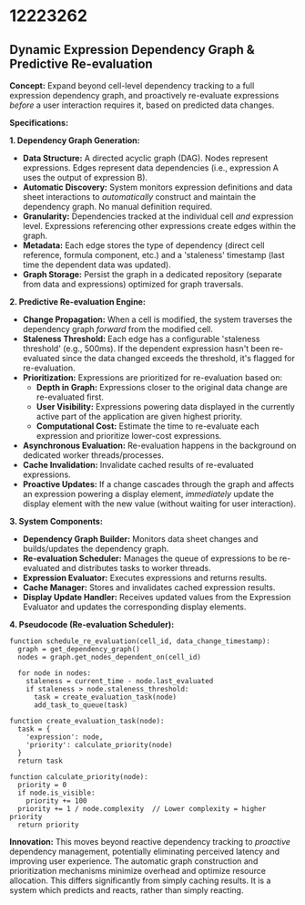 # 12223262

## Dynamic Expression Dependency Graph & Predictive Re-evaluation

**Concept:** Expand beyond cell-level dependency tracking to a full expression dependency graph, and proactively re-evaluate expressions *before* a user interaction requires it, based on predicted data changes.

**Specifications:**

**1. Dependency Graph Generation:**

*   **Data Structure:**  A directed acyclic graph (DAG). Nodes represent expressions. Edges represent data dependencies (i.e., expression A uses the output of expression B).
*   **Automatic Discovery:** System monitors expression definitions and data sheet interactions to *automatically* construct and maintain the dependency graph.  No manual definition required.
*   **Granularity:**  Dependencies tracked at the individual cell *and* expression level.  Expressions referencing other expressions create edges within the graph.
*   **Metadata:** Each edge stores the type of dependency (direct cell reference, formula component, etc.) and a 'staleness' timestamp (last time the dependent data was updated).
*   **Graph Storage:** Persist the graph in a dedicated repository (separate from data and expressions) optimized for graph traversals.

**2. Predictive Re-evaluation Engine:**

*   **Change Propagation:** When a cell is modified, the system traverses the dependency graph *forward* from the modified cell.
*   **Staleness Threshold:** Each edge has a configurable 'staleness threshold' (e.g., 500ms). If the dependent expression hasn't been re-evaluated since the data changed exceeds the threshold, it's flagged for re-evaluation.
*   **Prioritization:** Expressions are prioritized for re-evaluation based on:
    *   **Depth in Graph:** Expressions closer to the original data change are re-evaluated first.
    *   **User Visibility:** Expressions powering data displayed in the currently active part of the application are given highest priority.
    *   **Computational Cost:**  Estimate the time to re-evaluate each expression and prioritize lower-cost expressions.
*   **Asynchronous Evaluation:** Re-evaluation happens in the background on dedicated worker threads/processes.
*   **Cache Invalidation:**  Invalidate cached results of re-evaluated expressions.
*   **Proactive Updates:** If a change cascades through the graph and affects an expression powering a display element, *immediately* update the display element with the new value (without waiting for user interaction).

**3. System Components:**

*   **Dependency Graph Builder:** Monitors data sheet changes and builds/updates the dependency graph.
*   **Re-evaluation Scheduler:**  Manages the queue of expressions to be re-evaluated and distributes tasks to worker threads.
*   **Expression Evaluator:**  Executes expressions and returns results.
*   **Cache Manager:** Stores and invalidates cached expression results.
*   **Display Update Handler:** Receives updated values from the Expression Evaluator and updates the corresponding display elements.

**4. Pseudocode (Re-evaluation Scheduler):**

```
function schedule_re_evaluation(cell_id, data_change_timestamp):
  graph = get_dependency_graph()
  nodes = graph.get_nodes_dependent_on(cell_id)

  for node in nodes:
    staleness = current_time - node.last_evaluated
    if staleness > node.staleness_threshold:
      task = create_evaluation_task(node)
      add_task_to_queue(task)

function create_evaluation_task(node):
  task = {
    'expression': node,
    'priority': calculate_priority(node)
  }
  return task

function calculate_priority(node):
  priority = 0
  if node.is_visible:
    priority += 100
  priority += 1 / node.complexity  // Lower complexity = higher priority
  return priority
```

**Innovation:**  This moves beyond reactive dependency tracking to *proactive* dependency management, potentially eliminating perceived latency and improving user experience. The automatic graph construction and prioritization mechanisms minimize overhead and optimize resource allocation.  This differs significantly from simply caching results. It is a system which predicts and reacts, rather than simply reacting.